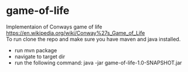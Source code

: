 # game-of-life
Implementaion of Conways game of life  
https://en.wikipedia.org/wiki/Conway%27s_Game_of_Life  
To run clone the repo and make sure you have maven and java installed.  
- run mvn package
- navigate to target dir
- run the following command: java -jar game-of-life-1.0-SNAPSHOT.jar
